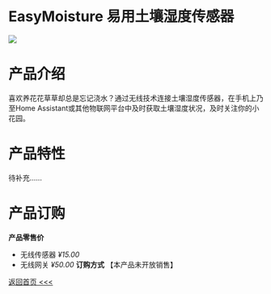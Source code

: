 # EasyMoisture 易用土壤湿度传感器

![](image/5441CBFF-FB50-4358-837D-563DBAEB1F46.jpeg)

# 产品介绍
喜欢养花花草草却总是忘记浇水？通过无线技术连接土壤湿度传感器，在手机上乃至Home Assistant或其他物联网平台中及时获取土壤湿度状况，及时关注你的小花园。  

# 产品特性
待补充……  

# 产品订购
**产品零售价**
- 无线传感器 *¥15.00*
- 无线网关 *¥50.00*
**订购方式** 【本产品未开放销售】  

[返回首页 <<<](/)  
